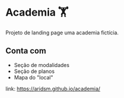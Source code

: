 # Academia 🏋️

Projeto de landing page uma academia fictícia.

## Conta com
- Seção de modalidades
- Seção de planos
- Mapa do "local"
 
link: https://aridsm.github.io/academia/
